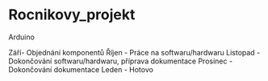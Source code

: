 # Rocnikovy_projekt

Arduino 

Září- Objednání komponentů
Říjen - Práce na softwaru/hardwaru
Listopad - Dokončování softwaru/hardwaru, příprava dokumentace
Prosinec - Dokončování dokumentace
Leden - Hotovo
